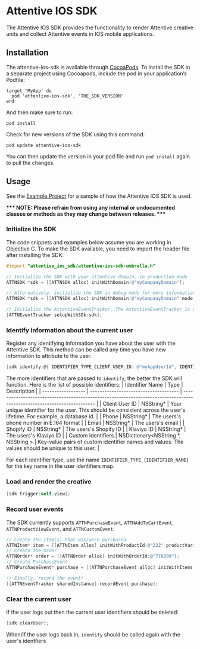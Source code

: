 # Attentive IOS SDK

The Attentive IOS SDK provides the functionality to render Attentive creative units and collect Attentive events in IOS mobile applications.


## Installation

The attentive-ios-sdk is available through [CocoaPods](https://cocoapods.org). To install the SDK in a separate project using Cocoapods, include the pod in your application’s Podfile:

```
target 'MyApp' do
  pod 'attentive-ios-sdk', 'THE_SDK_VERSION'
end
```

And then make sure to run:

```
pod install
```

Check for new versions of the SDK using this command:
```
pod update attentive-ios-sdk
```
You can then update the version in your pod file and run `pod install` again to pull the changes.

## Usage
See the [Example Project](https://github.com/attentive-mobile/attentive-ios-sdk/tree/main/Example) for a sample of how the Attentive
IOS SDK is used.

__*** NOTE: Please refrain from using any internal or undocumented classes or methods as they may change between releases. ***__


### Initialize the SDK

The code snippets and examples below assume you are working in Objective C. To make the SDK available, you need to import the header
file after installing the SDK:
```objectiveC
#import "attentive_ios_sdk/attentive-ios-sdk-umbrella.h"
```

```objectiveC
// Initialize the SDK with your attentive domain, in production mode
ATTNSDK *sdk = [[ATTNSDK alloc] initWithDomain:@"myCompanyDomain"];

// Alternatively, initialize the SDK in debug mode for more information about your creative and filtering rules
ATTNSDK *sdk = [[ATTNSDK alloc] initWithDomain:@"myCompanyDomain" mode:@"debug"];

// Initialize the AttentiveEventTracker. The AttentiveEventTracker is used to send user events (e.g. a Purchase) to Attentive. It must be set up before it can be used to send events.
[ATTNEventTracker setupWithSDk:sdk];
```

### Identify information about the current user

Register any identifying information you have about the user with the Attentive SDK. This method can be called any time you have new information to attribute to the user.

```objectiveC
[sdk identify:@{ IDENTIFIER_TYPE_CLIENT_USER_ID: @"myAppUserId", IDENTIFIER_TYPE_PHONE: @"+15556667777"}];
```

The more identifiers that are passed to `identify`, the better the SDK will function. Here is the list of possible identifiers:
| Identifier Name    | Type                                  | Description                                                                                                             |
| ------------------ | ------------------------------------- | ----------------------------------------------------------------------------------------------------------------------- |
| Client User ID     | NSString*                             | Your unique identifier for the user. This should be consistent across the user's lifetime. For example, a database id.  |
| Phone              | NSString*                             | The users's phone number in E.164 format                                                                                |
| Email              | NSString*                             | The users's email                                                                                                       |
| Shopify ID         | NSString*                             | The users's Shopify ID                                                                                                  |
| Klaviyo ID         | NSString*                             | The users's Klaviyo ID                                                                                                  | 
| Custom Identifiers | NSDictionary<NSString *, NSString *>* | Key-value pairs of custom identifier names and values. The values should be unique to this user.                        |

For each identifier type, use the name `IDENTIFIER_TYPE_{IDENTIFIER_NAME}` for the key name in the user identifiers map.

### Load and render the creative

```objectiveC
[sdk trigger:self.view];
```

### Record user events

The SDK currently supports `ATTNPurchaseEvent`, `ATTNAddToCartEvent`, `ATTNProductViewEvent`, and `ATTNCustomEvent`.

```objectiveC
// Create the Item(s) that was/were purchased
ATTNItem* item = [[ATTNItem alloc] initWithProductId:@"222" productVariantId:@"55555" price:[[ATTNPrice alloc] initWithPrice:[[NSDecimalNumber alloc] initWithString:@"15.99"] currency:@"USD"]];
// Create the Order
ATTNOrder* order = [[ATTNOrder alloc] initWithOrderId:@"778899"];
// Create PurchaseEvent
ATTNPurchaseEvent* purchase = [[ATTNPurchaseEvent alloc] initWithItems:@[item] order:order];

// Finally, record the event!
[[ATTNEventTracker sharedInstance] recordEvent:purchase];
```

### Clear the current user

If the user logs out then the current user identifiers should be deleted:

```objectiveC
[sdk clearUser];
```

When/if the user logs back in, `identify` should be called again with the user's identfiers
